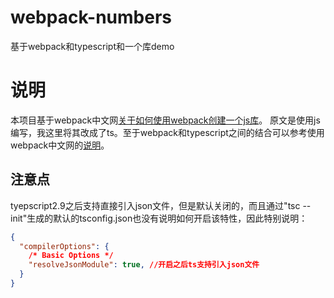 # webpack-numbers
基于webpack和typescript和一个库demo

# 说明
本项目基于webpack中文网[关于如何使用webpack创建一个js库](https://www.webpackjs.com/guides/author-libraries/)。
原文是使用js编写，我这里将其改成了ts。至于webpack和typescript之间的结合可以参考使用webpack中文网的[说明](https://www.webpackjs.com/guides/typescript/)。

## 注意点
tyepscript2.9之后支持直接引入json文件，但是默认关闭的，而且通过"tsc --init"生成的默认的tsconfig.json也没有说明如何开启该特性，因此特别说明：
```JSON
{
  "compilerOptions": {
    /* Basic Options */
    "resolveJsonModule": true, //开启之后ts支持引入json文件
  }
}
```
